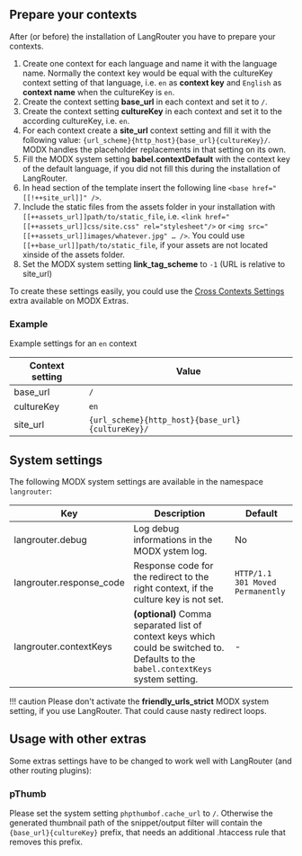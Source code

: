 ## Prepare your contexts

After (or before) the installation of LangRouter you have to prepare your
contexts.

1. Create one context for each language and name it with the language name. Normally the context key would be equal with the cultureKey context setting of that language, i.e. `en` as **context key** and `English` as **context name** when the cultureKey is `en`.
2. Create the context setting **base_url** in each context and set it to `/`.
2. Create the context setting **cultureKey** in each context and set it to the according cultureKey, i.e. `en`.
3. For each context create a **site_url** context setting and fill it with the following value: `{url_scheme}{http_host}{base_url}{cultureKey}/`. MODX handles the placeholder replacements in that setting on its own.
4. Fill the MODX system setting **babel.contextDefault** with the context key of the default language, if you did not fill this during the installation of LangRouter.
5. In head section of the template insert the following line `<base href="[[!++site_url]]" />`.
6. Include the static files from the assets folder in your installation with `[[++assets_url]]path/to/static_file`, i.e. `<link href="[[++assets_url]]css/site.css" rel="stylesheet"/>` or `<img src="[[++assets_url]]images/whatever.jpg" … />`. You could use `[[++base_url]]path/to/static_file`, if your assets are not located xinside of the assets folder.
7. Set the MODX system setting **link_tag_scheme** to `-1` (URL is relative to site_url)

To create these settings easily, you could use the [Cross Contexts
Settings](https://modx.com/extras/package/crosscontextssettings) extra available
on MODX Extras.

### Example

Example settings for an `en` context

Context setting | Value
----------------|------
base_url | `/`
cultureKey | `en`
site_url | `{url_scheme}{http_host}{base_url}{cultureKey}/`

## System settings

The following MODX system settings are available in the namespace `langrouter`:

Key | Description | Default
----|-------------|--------
langrouter.debug | Log debug informations in the MODX ystem log. | No
langrouter.response_code | Response code for the redirect to the right context, if the culture key is not set. | `HTTP/1.1 301 Moved Permanently`
langrouter.contextKeys | **(optional)** Comma separated list of context keys which could be switched to. Defaults to the `babel.contextKeys` system setting. | -

!!! caution 
    Please don't activate the **friendly_urls_strict** MODX system setting, if you use LangRouter. That could cause nasty redirect loops.
    
## Usage with other extras 

Some extras settings have to be changed to work well with LangRouter (and other
routing plugins):

### pThumb

Please set the system setting `phpthumbof.cache_url` to `/`. Otherwise the
generated thumbnail path of the snippet/output filter will contain the
`{base_url}{cultureKey}` prefix, that needs an additional .htaccess rule that
removes this prefix.
